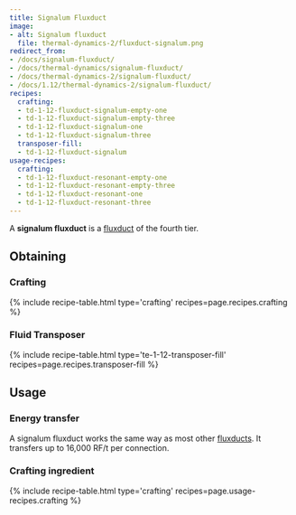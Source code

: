 ```yaml
---
title: Signalum Fluxduct
image:
- alt: Signalum fluxduct
  file: thermal-dynamics-2/fluxduct-signalum.png
redirect_from:
- /docs/signalum-fluxduct/
- /docs/thermal-dynamics/signalum-fluxduct/
- /docs/thermal-dynamics-2/signalum-fluxduct/
- /docs/1.12/thermal-dynamics-2/signalum-fluxduct/
recipes:
  crafting:
  - td-1-12-fluxduct-signalum-empty-one
  - td-1-12-fluxduct-signalum-empty-three
  - td-1-12-fluxduct-signalum-one
  - td-1-12-fluxduct-signalum-three
  transposer-fill:
  - td-1-12-fluxduct-signalum
usage-recipes:
  crafting:
  - td-1-12-fluxduct-resonant-empty-one
  - td-1-12-fluxduct-resonant-empty-three
  - td-1-12-fluxduct-resonant-one
  - td-1-12-fluxduct-resonant-three
---
```


A **signalum fluxduct** is a [fluxduct](/docs/1.12/thermal-dynamics/fluxducts/) of the fourth tier.


Obtaining
---------

### Crafting
{% include recipe-table.html type='crafting' recipes=page.recipes.crafting %}

### Fluid Transposer
{% include recipe-table.html type='te-1-12-transposer-fill' recipes=page.recipes.transposer-fill %}


Usage
-----

### Energy transfer
A signalum fluxduct works the same way as most other
[fluxducts](/docs/1.12/thermal-dynamics/fluxducts/). It transfers up to 16,000 RF/t per connection.

### Crafting ingredient
{% include recipe-table.html type='crafting' recipes=page.usage-recipes.crafting %}
